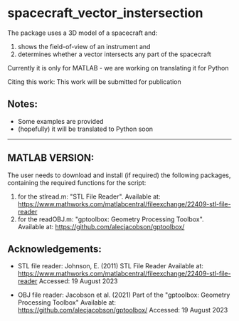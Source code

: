 # spacecraft_vector_instersection
The package uses a 3D model of a spacecraft and:
1) shows the field-of-view of an instrument and
2) determines whether a vector intersects any part of the spacecraft

Currently it is only for MATLAB - we are working on translating it for Python

Citing this work:
This work will be submitted for publication


Notes:
-------------
- Some examples are provided
- (hopefully) it will be translated to Python soon


-----------------
MATLAB VERSION:
-----------------
The user needs to download and install (if required) the following packages, containing the required functions for the script:
1) for the stlread.m: "STL File Reader". Available at: https://www.mathworks.com/matlabcentral/fileexchange/22409-stl-file-reader
2) for the readOBJ.m: "gptoolbox: Geometry Processing Toolbox". Available at: https://github.com/alecjacobson/gptoolbox/

Acknowledgements:
------------------------
- STL file reader:
Johnson, E. (2011) STL File Reader
Available at: https://www.mathworks.com/matlabcentral/fileexchange/22409-stl-file-reader
Accessed: 19 August 2023

- OBJ file reader:
Jacobson et al. (2021) 
Part of the "gptoolbox: Geometry Processing Toolbox" 
Available at: https://github.com/alecjacobson/gptoolbox/
Accessed: 19 August 2023


